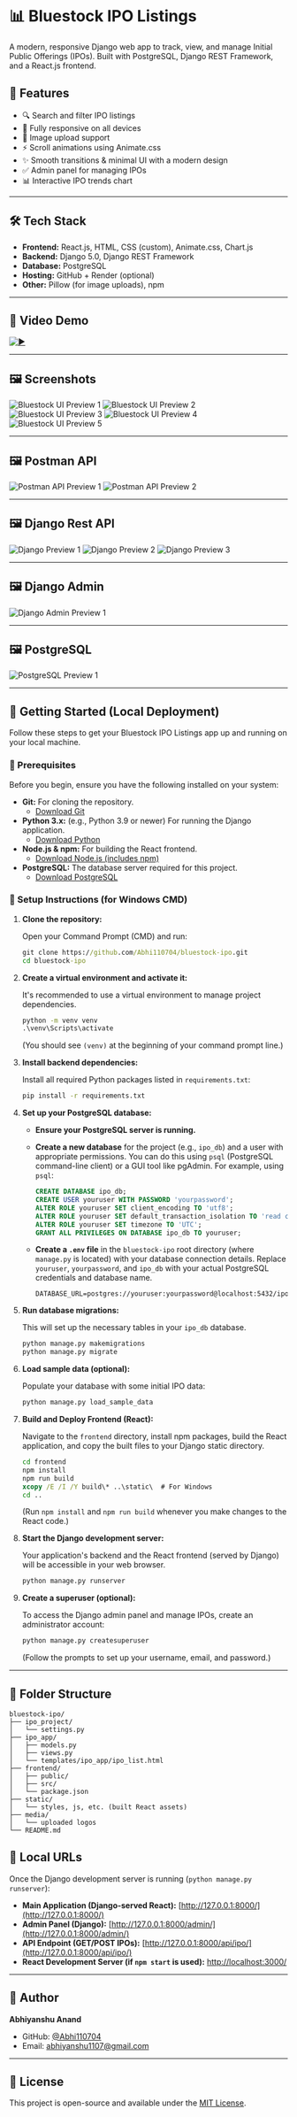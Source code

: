 
# 📊 Bluestock IPO Listings

A modern, responsive Django web app to track, view, and manage Initial Public Offerings (IPOs). Built with PostgreSQL, Django REST Framework, and a React.js frontend.

## 🎯 Features

- 🔍 Search and filter IPO listings
- 📱 Fully responsive on all devices
- 💾 Image upload support
- ⚡ Scroll animations using Animate.css
- ✨ Smooth transitions & minimal UI with a modern design
- ✅ Admin panel for managing IPOs
- 📊 Interactive IPO trends chart

---

## 🛠️ Tech Stack

- **Frontend:** React.js, HTML, CSS (custom), Animate.css, Chart.js
- **Backend:** Django 5.0, Django REST Framework
- **Database:** PostgreSQL
- **Hosting:** GitHub + Render (optional)
- **Other:** Pillow (for image uploads), npm

---

## 🎥 Video Demo

[![▶️](https://jmp.sh/mYDMnilW)](https://jmp.sh/mYDMnilW)


---

## 🖼️ Screenshots

![Bluestock UI Preview 1](https://github.com/Abhi110704/Bluestock-IPO/blob/main/Sample%20Project%20Files/01.png?raw=true)
![Bluestock UI Preview 2](https://github.com/Abhi110704/Bluestock-IPO/blob/main/Sample%20Project%20Files/02.png?raw=true)
![Bluestock UI Preview 3](https://github.com/Abhi110704/Bluestock-IPO/blob/main/Sample%20Project%20Files/03.png?raw=true)
![Bluestock UI Preview 4](https://github.com/Abhi110704/Bluestock-IPO/blob/main/Sample%20Project%20Files/04.png?raw=true)
![Bluestock UI Preview 5](https://github.com/Abhi110704/Bluestock-IPO/blob/main/Sample%20Project%20Files/05.png?raw=true)

---
## 🖼️ Postman API

![Postman API Preview 1](https://github.com/Abhi110704/Bluestock-IPO/blob/main/Sample%20Project%20Files/Screenshot%202025-06-15%20190855.png?raw=true)
![Postman API Preview 2](https://github.com/Abhi110704/Bluestock-IPO/blob/main/Sample%20Project%20Files/Screenshot%202025-06-15%20191149.png?raw=true)

---
## 🖼️ Django Rest API

![Django Preview 1](https://github.com/Abhi110704/Bluestock-IPO/blob/main/Sample%20Project%20Files/Screenshot%202025-06-15%20204822.png?raw=true)
![Django Preview 2](https://github.com/Abhi110704/Bluestock-IPO/blob/main/Sample%20Project%20Files/Screenshot%202025-06-15%20204833.png?raw=true)
![Django Preview 3](https://github.com/Abhi110704/Bluestock-IPO/blob/main/Sample%20Project%20Files/Screenshot%202025-06-15%20204845.png?raw=true)

---
## 🖼️ Django Admin

![Django Admin Preview 1](https://github.com/Abhi110704/Bluestock-IPO/blob/main/Sample%20Project%20Files/Screenshot%202025-06-15%20204856.png?raw=true)

---

## 🖼️ PostgreSQL 

![PostgreSQL Preview 1](https://github.com/Abhi110704/Bluestock-IPO/blob/main/Sample%20Project%20Files/Screenshot%202025-06-15%20210108.png?raw=true)

---

## 🚀 Getting Started (Local Deployment)

Follow these steps to get your Bluestock IPO Listings app up and running on your local machine.

### 📝 Prerequisites

Before you begin, ensure you have the following installed on your system:

*   **Git:** For cloning the repository.
    *   [Download Git](https://git-scm.com/downloads)
*   **Python 3.x:** (e.g., Python 3.9 or newer) For running the Django application.
    *   [Download Python](https://www.python.org/downloads/)
*   **Node.js & npm:** For building the React frontend.
    *   [Download Node.js (includes npm)](https://nodejs.org/)
*   **PostgreSQL:** The database server required for this project.
    *   [Download PostgreSQL](https://www.postgresql.org/download/)

### 🧩 Setup Instructions (for Windows CMD)

1.  **Clone the repository:**

    Open your Command Prompt (CMD) and run:
    ```cmd
    git clone https://github.com/Abhi110704/bluestock-ipo.git
    cd bluestock-ipo
    ```

2.  **Create a virtual environment and activate it:**

    It's recommended to use a virtual environment to manage project dependencies.
    ```cmd
    python -m venv venv
    .\venv\Scripts\activate
    ```
    (You should see `(venv)` at the beginning of your command prompt line.)

3.  **Install backend dependencies:**

    Install all required Python packages listed in `requirements.txt`:
    ```cmd
    pip install -r requirements.txt
    ```

4.  **Set up your PostgreSQL database:**

    *   **Ensure your PostgreSQL server is running.**
    *   **Create a new database** for the project (e.g., `ipo_db`) and a user with appropriate permissions. You can do this using `psql` (PostgreSQL command-line client) or a GUI tool like pgAdmin. For example, using `psql`:
        ```sql
        CREATE DATABASE ipo_db;
        CREATE USER youruser WITH PASSWORD 'yourpassword';
        ALTER ROLE youruser SET client_encoding TO 'utf8';
        ALTER ROLE youruser SET default_transaction_isolation TO 'read committed';
        ALTER ROLE youruser SET timezone TO 'UTC';
        GRANT ALL PRIVILEGES ON DATABASE ipo_db TO youruser;
        ```
    *   **Create a `.env` file** in the `bluestock-ipo` root directory (where `manage.py` is located) with your database connection details. Replace `youruser`, `yourpassword`, and `ipo_db` with your actual PostgreSQL credentials and database name.

        ```env
        DATABASE_URL=postgres://youruser:yourpassword@localhost:5432/ipo_db
        ```

5.  **Run database migrations:**

    This will set up the necessary tables in your `ipo_db` database.
    ```cmd
    python manage.py makemigrations
    python manage.py migrate
    ```

6.  **Load sample data (optional):**

    Populate your database with some initial IPO data:
    ```cmd
    python manage.py load_sample_data
    ```

7.  **Build and Deploy Frontend (React):**

    Navigate to the `frontend` directory, install npm packages, build the React application, and copy the built files to your Django static directory.
    ```cmd
    cd frontend
    npm install
    npm run build
    xcopy /E /I /Y build\* ..\static\  # For Windows
    cd ..
    ```
    (Run `npm install` and `npm run build` whenever you make changes to the React code.)

8.  **Start the Django development server:**

    Your application's backend and the React frontend (served by Django) will be accessible in your web browser.
    ```cmd
    python manage.py runserver
    ```

9.  **Create a superuser (optional):**

    To access the Django admin panel and manage IPOs, create an administrator account:
    ```cmd
    python manage.py createsuperuser
    ```
    (Follow the prompts to set up your username, email, and password.)

---

## 📂 Folder Structure

```
bluestock-ipo/
├── ipo_project/
│   └── settings.py
├── ipo_app/
│   ├── models.py
│   ├── views.py
│   └── templates/ipo_app/ipo_list.html
├── frontend/
│   ├── public/
│   ├── src/
│   └── package.json
├── static/
│   └── styles, js, etc. (built React assets)
├── media/
│   └── uploaded logos
└── README.md
```
## 🔗 Local URLs

Once the Django development server is running (`python manage.py runserver`):

*   **Main Application (Django-served React):** [http://127.0.0.1:8000/](http://127.0.0.1:8000/) 
*   **Admin Panel (Django):** [http://127.0.0.1:8000/admin/](http://127.0.0.1:8000/admin/)
*   **API Endpoint (GET/POST IPOs):** [http://127.0.0.1:8000/api/ipo/](http://127.0.0.1:8000/api/ipo/)
*   **React Development Server (if `npm start` is used):** [http://localhost:3000/](http://localhost:3000/) 

---

## 🧠 Author

**Abhiyanshu Anand**

- GitHub: [@Abhi110704](https://github.com/Abhi110704)
- Email: abhiyanshu1107@gmail.com

---

## 📄 License

This project is open-source and available under the [MIT License](LICENSE).
